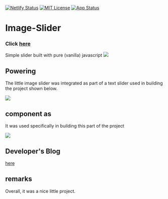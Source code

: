 [![Netlify Status](https://api.netlify.com/api/v1/badges/a9e55f42-e40e-4951-91d3-5af3b25b35a5/deploy-status)](https://z-image-slider.netlify.app/) [![MIT License](https://img.shields.io/badge/license-MIT-007EC7.svg?style=flat-square)](/LICENSE.md) [![App Status](https://img.shields.io/pypi/status/Django.svg)](https://z-image-slider.netlify.app/)

# Image-Slider
### Click <a href="https://z-image-slider.netlify.app/" target="_blank">here</a>

Simple slider built with pure (vanilla) javascript
<img src="https://z-image-slider.netlify.app/static/images/main_app.jpg"/>

## Powering
The little image slider was integrated as part of a text slider used in building the project shown below.

<a href="https://www.joint-access-programmer.com/" ><img src="https://z-image-slider.netlify.app/static/images/past_of.jpg"/></a>


## component as
It was used specifically in building this part of the project

<img src="https://z-image-slider.netlify.app/static/images/componet.jpg"/>

## Developer's Blog

<a href="https://www.joint-access-programmer.com/" target="_blank">here</a>

## remarks
Overall, it was a nice little project.
